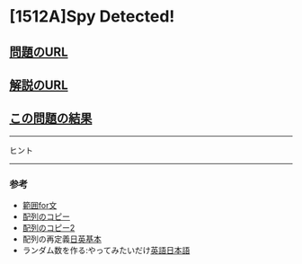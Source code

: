 # \[1512A\]Spy Detected!

## [問題のURL](https://codeforces.com/problemset/problem/1512/A)
## [解説のURL](https://codeforces.com/blog/entry/89535)
## [この問題の結果](https://codeforces.com/contest/1512/status)

-----
ヒント



-----
### 参考
* [範囲for文](https://cpprefjp.github.io/lang/cpp11/range_based_for.html)
* [配列のコピー](https://en.cppreference.com/w/cpp/algorithm/copy)
* [配列のコピー2](https://bit.ly/37do1N0)
* 配列の再定義[日](https://cpprefjp.github.io/reference/vector/vector/resize.html)[英基本](https://en.cppreference.com/w/cpp/container/vector/resize)
* ランダム数を作る:やってみたいだけ[英語](https://en.cppreference.com/w/cpp/numeric/random)[日本語](https://cpprefjp.github.io/reference/random.html)